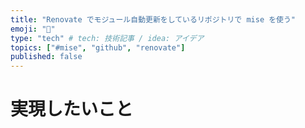 ```yaml
---
title: "Renovate でモジュール自動更新をしているリポジトリで mise を使う"
emoji: "🐶"
type: "tech" # tech: 技術記事 / idea: アイデア
topics: ["#mise", "github", "renovate"]
published: false
---
```


# 実現したいこと


